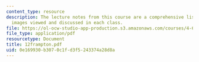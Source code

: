 ```yaml
---
content_type: resource
description: The lecture notes from this course are a comprehensive listing of the
  images viewed and discussed in each class.
file: https://ol-ocw-studio-app-production.s3.amazonaws.com/courses/4-665-contemporary-architecture-and-critical-debate-spring-2002/0e169930b3070c1fd3f5243374a28d8a_12frampton.pdf
file_type: application/pdf
resourcetype: Document
title: 12frampton.pdf
uid: 0e169930-b307-0c1f-d3f5-243374a28d8a
---
```


